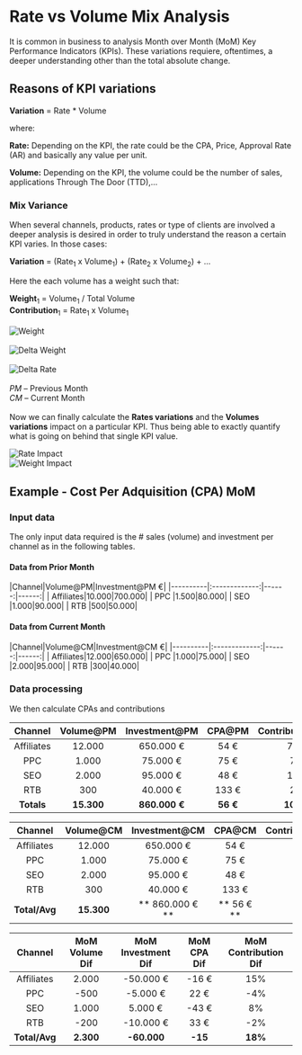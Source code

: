 # Rate vs Volume Mix Analysis

It is common in business to analysis Month over Month (MoM) Key Performance Indicators (KPIs). These variations requiere, oftentimes, a deeper understanding other than the total absolute change.

## Reasons of KPI variations

**Variation** =  Rate * Volume

where:

**Rate:** Depending on the KPI, the rate could be the CPA, Price, Approval Rate (AR) and basically any value per unit.

**Volume:** Depending on the KPI, the volume could be the number of sales, applications Through The Door (TTD),...

### Mix Variance

When several channels, products, rates or type of clients are involved a deeper analysis is desired in order to truly understand the reason a certain KPI varies. In those cases:

**Variation** = (Rate<sub>1</sub> x Volume<sub>1</sub>) + (Rate<sub>2</sub> x Volume<sub>2</sub>) + ...

 Here the each volume has a weight such that:

 **Weight**<sub>1</sub> = Volume<sub>1</sub> / Total Volume  
 **Contribution**<sub>1</sub> = Rate<sub>1</sub> x  Volume<sub>1</sub>
<br><br>
![Weight](https://latex.codecogs.com/svg.latex?\text{Weight}_1%20=%20\frac{\text{Volume}_1}{\text{Total%20Volume}})
<br><br>
![Delta Weight](https://latex.codecogs.com/svg.latex?\Medium&space;\text{%CE%94%20Weight}_1%20=%20\text{Vol}_1@PM%20-%20\text{Vol}_1@CM)    
<br>
![Delta Rate](https://latex.codecogs.com/svg.latex?\Medium&space;\text{%CE%94%20Rate}_1%20=%20\text{Rate}_1@PM%20-%20\text{Rate}_1@CM)  
<br>
*PM* – Previous Month
<br>
*CM* – Current Month
<br><br>
Now we can finally calculate the **Rates variations** and the **Volumes variations** impact on a particular KPI. Thus being able to exactly quantify what is going on behind that single KPI value.

![Rate Impact](https://latex.codecogs.com/svg.latex?\Medium&space;\text{Rate}_1\text{%20Impact}%20=%20\text{%CE%94%20Rate}_1%20*%20\text{Avg%20Weight}_1)
<br>
![Weight Impact](https://latex.codecogs.com/svg.latex?\Medium&space;\text{Weight}_1\text{%20Impact}%20=%20\text{%CE%94%20Weight}_1%20*%20\text{Avg%20Rate}_1)

## Example - Cost Per Adquisition (CPA) MoM
### Input data

The only input data required is the # sales (volume) and investment per channel as in the following tables.

#### Data from Prior Month
|Channel|Volume@PM|Investment@PM €|
|----------|:-------------:|------:|------:|
| Affiliates|10.000|700.000|
| PPC |1.500|80.000|
| SEO |1.000|90.000|
| RTB |500|50.000|

#### Data from Current Month
|Channel|Volume@CM|Investment@CM €|
|----------|:-------------:|------:|------:|
| Affiliates|12.000|650.000|
| PPC |1.000|75.000|
| SEO |2.000|95.000|
| RTB |300|40.000|

### Data processing
We then calculate CPAs and contributions

|**Channel**|**Volume@PM**|**Investment@PM**|**CPA@PM**|**Contribution@PM**
:-----:|:-----:|:-----:|:-----:|:-----:
Affiliates|12.000| 650.000 € | 54 € |78%
PPC|1.000| 75.000 € | 75 € |7%
SEO|2.000| 95.000 € | 48 € |13%
RTB|300| 40.000 € | 133 € |2%
**Totals**|**15.300**|**860.000 €**|**56 €**|**100%**

**Channel**|**Volume@CM**|**Investment@CM**|**CPA@CM**|**Contribution@CM**
:-----:|:-----:|:-----:|:-----:|:-----:
Affiliates|12.000| 650.000 € | 54 € |92%
PPC|1.000| 75.000 € | 75 € |8%
SEO|2.000| 95.000 € | 48 € |15%
RTB|300| 40.000 € | 133 € |2%
**Total/Avg**|**15.300**|** 860.000 € **|** 56 € **|**118%**

**Channel**|**MoM Volume Dif**|**MoM Investment Dif**|**MoM CPA Dif**|**MoM Contribution Dif**
:-----:|:-----:|:-----:|:-----:|:-----:
Affiliates|2.000|-50.000 € |-16 € |15%
PPC|-500|-5.000 € |22 € |-4%
SEO|1.000|5.000 € |-43 € |8%
RTB|-200|-10.000 € |33 € |-2%
**Total/Avg**|**2.300**|**-60.000**|**-15**|**18%**
